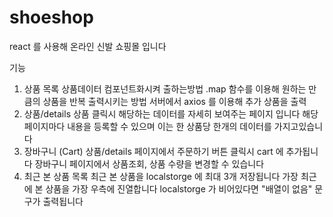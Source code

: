 # shoeshop
react 를 사용해 온라인 신발 쇼핑몰 입니다

기능 
1. 상품 목록
  상품데이터 컴포넌트화시켜 출하는방법
  .map 함수를 이용해 원하는 만큼의 상품을 반복 출력시키는 방법
   서버에서 axios 를 이용해 추가 상품을 출력
2. 상품/details
   상품 클릭시 해당하는 데이터를 자세히 보여주는 페이지 입니다
   해당 페이지마다 내용을 등록할 수  있으며 이는 한 상품당 한개의 데이터를 가지고있습니다
3. 장바구니 (Cart)
   상품/details 페이지에서 주문하기 버튼 클릭시 cart 에 추가됩니다
   장바구니 페이지에서 상품조회, 상품 수량을 변경할 수 있습니다
4. 최근 본 상품 목록
   최근 본 상품을 localstorge 에 최대 3개 저장됩니다
   가장 최근에 본 상품을 가장 우측에 진열합니다
   localstorge 가 비어있다면 "배열이 없음" 문구가 출력됩니다
   
